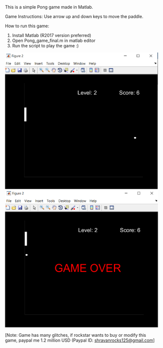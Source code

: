 This is a simple Pong game made in Matlab.

Game Instructions: Use arrow up and down keys to move the paddle.


How to run this game:

1. Install Matlab (R2017 version preferred)
2. Open Pong_game_final.m in matlab editor
3. Run the script to play the game :)

![alt text](Screenshot1.png)
![alt text](Screenshot2.png)


[Note: Game has many glitches, if rockstar wants to buy or modify this game, paypal me 1.2 million USD (Paypal ID: shravanrocks125@gmail.com]
